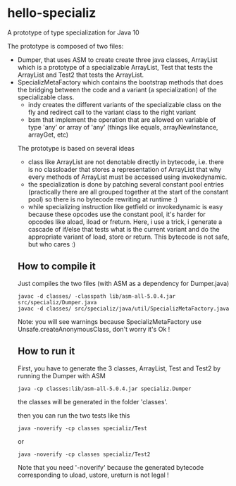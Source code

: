 # hello-specializ
A prototype of type specialization for Java 10

The prototype is composed of two files:
 - Dumper, that uses ASM to create create three java classes,
   ArrayList which is a prototype of a specializable ArrayList, Test that tests the ArrayList<Object>
   and Test2 that tests the ArrayList<long>.
 - SpecializMetaFactory which contains the bootstrap methods that does the bridging between the code
   and a variant (a specialization) of the specializable class.
   - indy creates the different variants of the specializable class on the fly and redirect call
     to the variant class to the right variant
   - bsm that implement the operation that are allowed on variable of type 'any' or array of 'any'
     (things like equals, arrayNewInstance, arrayGet, etc)
     
The prototype is based on several ideas
  - class like ArrayList<int> are not denotable directly in bytecode, i.e. there is no classloader
    that stores a representation of ArrayList<int> that why every methods of ArrayList<int>
    must be accessed using invokedynamic.
  - the specialization is done by patching several constant pool entries (practically there are all
    grouped together at the start of the constant pool) so there is no bytecode rewriting at runtime :)
  - while specializing instruction like getfield or invokedynamic is easy because these opcodes
    use the constant pool, it's harder for opcodes like aload, iload or freturn.
    Here, i use a trick, i generate a cascade of if/else that tests what is the current variant
    and do the appropriate variant of load, store or return. This bytecode is not safe, but who cares :)

## How to compile it
Just compiles the two files (with ASM as a dependency for Dumper.java)
```
javac -d classes/ -classpath lib/asm-all-5.0.4.jar src/specializ/Dumper.java 
javac -d classes/ src/specializ/java/util/SpecializMetaFactory.java
```
Note: you will see warnings because SpecializMetaFactory use Unsafe.createAnonymousClass,
don't worry it's Ok !

## How to run it
First, you have to generate the 3 classes, ArrayList, Test and Test2 by running the Dumper with ASM

```
java -cp classes:lib/asm-all-5.0.4.jar specializ.Dumper
``` 
the classes will be generated in the folder 'classes'.

then you can run the two tests like this
```
java -noverify -cp classes specializ/Test
```
or
```
java -noverify -cp classes specializ/Test2
```

Note that you need '-noverify' because the generated bytecode corresponding to uload, ustore, ureturn is not legal !
